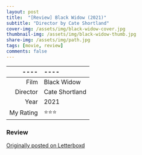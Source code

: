 ```yaml
---
layout: post
title:  "[Review] Black Widow (2021)"
subtitle: "Director by Cate Shortland"
cover-img: /assets/img/black-widow-cover.jpg
thumbnail-img: /assets/img/black-widow-thumb.jpg
share-img: /assets/img/path.jpg
tags: [movie, review]
comments: false
---
```


----|----
--: | :--
Film | Black Widow
Director | Cate Shortland
Year | 2021
My Rating | ⭐⭐⭐

### Review



[Originally posted on Letterboxd](https://letterboxd.com/nickbarrett/film/black-widow/)
